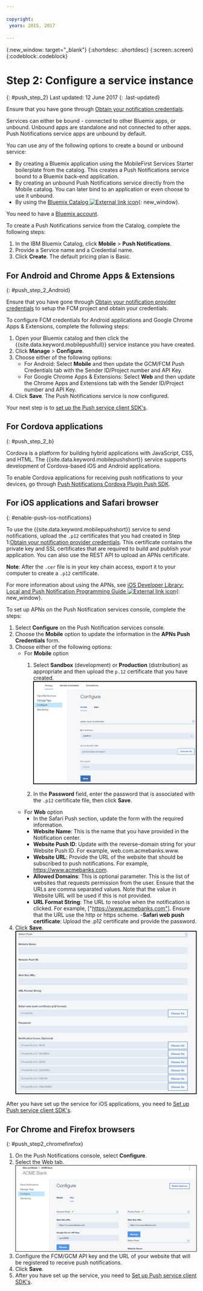 ```yaml
---

copyright:
 years: 2015, 2017

---
```


{:new_window: target="_blank"}
{:shortdesc: .shortdesc}
{:screen:.screen}
{:codeblock:.codeblock}

# Step 2: Configure a service instance 
{: #push_step_2}
Last updated: 12 June 2017
{: .last-updated}

Ensure that you have gone through [Obtain your notification credentials](push_step_1.html).

Services can either be bound - connected to other Bluemix apps, or unbound. Unbound apps are standalone and not connected to other apps. Push Notifications service apps are unbound by default.

You can use any of the following options to create a bound or unbound service:

- By creating a Bluemix application using the MobileFirst Services Starter boilerplate from the catalog. This creates a Push Notifications service bound to a Bluemix back-end application.
- By creating an unbound Push Notifications service directly from the Mobile catalog. You can later bind to an application or even choose to use it unbound. 
- By using the [Bluemix Catalog ![External link icon](../../icons/launch-glyph.svg "External link icon")](https://console.ng.bluemix.net/catalog/){: new_window}.

You need to have a [Bluemix account](https://console.bluemix.net/registration/).

To create a Push Notifications service from the Catalog, complete the following steps:

1. In the IBM Bluemix Catalog, click **Mobile** > **Push Notifications**.
2. Provide a Service name and a Credential name. 
3. Click **Create**. The default pricing plan is Basic. 

## For Android and Chrome Apps & Extensions
{: #push_step_2_Android}


Ensure that you have gone through [Obtain your notification provider credentials](push_step_1.html) to setup the FCM project and obtain your credentials.

To configure FCM credentials for Android applications and Google Chrome Apps & Extensions, complete the following steps:

1. Open your Bluemix catalog and then click the {{site.data.keyword.mobilepushfull}} service instance you have created. 
2. Click **Manage** > **Configure**. 
3. Choose either of the following options: 
	- For Android: Select **Mobile** and then update the GCM/FCM Push Credentials tab with the Sender ID/Project number and API Key. 
	- For Google Chrome Apps & Extensions: Select **Web** and then update the Chrome Apps and Extensions tab with the Sender ID/Project number and API Key. 
4. Click **Save**. The Push Notifications service is now configured.

Your next step is to [set up the Push service client SDK's](push_step_3.html).


## For Cordova applications 
{: #push_step_2_b}


Cordova is a platform for building hybrid applications with JavaScript, CSS, and HTML. The {{site.data.keyword.mobilepushshort}} service supports development of Cordova-based iOS and Android applications.

To enable Cordova applications for receiving push notifications to your devices, go through [Push Notifications Cordova Plugin Push SDK](https://github.com/ibm-bluemix-mobile-services/bms-clientsdk-cordova-plugin-push/tree/Doc#ios-app).



## For iOS applications and Safari browser 
{: #enable-push-ios-notifications}


To use the {{site.data.keyword.mobilepushshort}} service to send notifications, upload the `.p12` certificates that you had created in Step 1:[Obtain your notification provider credentials](push_step_1.html). This certificate contains the private key and SSL certificates that are required to build and publish your application. You can also use the REST API to upload an APNs certificate.

**Note**: After the `.cer` file is in your key chain access, export it to your computer to create a `.p12` certificate.

For more information about using the APNs, see [iOS Developer Library: Local and Push Notification Programming Guide ![External link icon](../../icons/launch-glyph.svg "External link icon")](https://developer.apple.com/library/ios/documentation/NetworkingInternet/Conceptual/RemoteNotificationsPG/Chapters/ProvisioningDevelopment.html#//apple_ref/doc/uid/TP40008194-CH104-SW4){: new_window}.

To set up APNs on the Push Notification services console, complete the steps:

1. Select **Configure** on the Push Notification services console.
2. Choose the **Mobile** option to update the information in the **APNs Push Credentials** form.
3. Choose either of the following options:
	- For **Mobile** option
		1. Select **Sandbox** (development) or **Production** (distribution) as appropriate and then upload the `p.12` certificate that you have created. 
		  ![Set push notifications console](images/wizard.jpg)

		1. In the **Password** field, enter the password that is associated with the `.p12` certificate file, then click **Save**.
	- For **Web** option
		- In the Safari Push section, update the form with the required information. 
		- **Website Name**: This is the name that you have provided in the Notification center.
		- **Website Push ID**: Update with the reverse-domain string for your Website Push ID. For example, web.com.acmebanks.www.
		- **Website URL**: Provide the URL of the website that should be subscribed to push notifications. For example, https://www.acmebanks.com.
		- **Allowed Domains**: This is optional parameter. This is the list of websites that requests permission from the user. Ensure that the URLs are comma separated values. Note that the value in Website URL will be used if this is not provided. 
		- **URL Format String**: The URL to resolve when the notification is clicked. For example, ["https://www.acmebanks.com"]. Ensure that the URL use the http or https scheme.
		-**Safari web push certificate**: Upload the .p12 certificate and provide the password.
4. Click **Save**.	
![Push Notifications console](images/push_configure_safari.jpg)	

After you have set up the service for iOS applications, you need to [Set up Push service client SDK's](push_step_3.html).


## For Chrome and Firefox browsers 
{: #push_step2_chromefirefox}

1. On the Push Notifications console, select **Configure**.
2. Select the Web tab.
	![WebPush Configurations](images/webpush_configure.jpg)
3. Configure the FCM/GCM API key and the URL of your website that will be registered to receive push notifications.
4. Click **Save**.
5. After you have set up the service, you need to [Set up Push service client SDK's](push_step_3.html).
